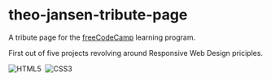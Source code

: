 # theo-jansen-tribute-page
A tribute page for the [freeCodeCamp](https://www.freecodecamp.org) learning program.

First out of five projects revolving around Responsive Web Design priciples.

![HTML5](https://img.shields.io/badge/HTML5-red.svg?&logo=html5&logoColor=white)&nbsp;
![CSS3](https://img.shields.io/badge/CSS3-blue.svg?&logo=css3&logoColor=white)&nbsp;
